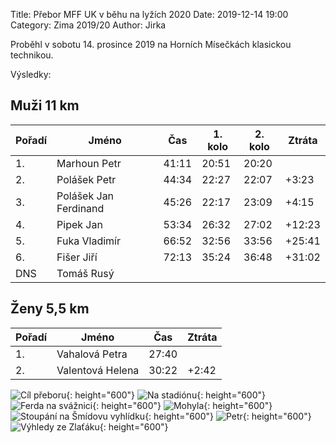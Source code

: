Title: Přebor MFF UK v běhu na lyžích 2020
Date: 2019-12-14 19:00
Category: Zima 2019/20
Author: Jirka

Proběhl v sobotu 14. prosince 2019 na Horních Mísečkách klasickou technikou.

Výsledky:

Muži 11 km
----------

| Pořadí | Jméno                 | Čas   | 1. kolo | 2. kolo | Ztráta |
|--------|-----------------------|-------|---------|---------|--------|
| 1.     | Marhoun Petr          | 41:11 | 20:51   | 20:20   |        |
| 2.     | Polášek Petr          | 44:34 | 22:27   | 22:07   | +3:23  |
| 3.     | Polášek Jan Ferdinand | 45:26 | 22:17   | 23:09   | +4:15  |
| 4.     | Pipek Jan             | 53:34 | 26:32   | 27:02   | +12:23 |
| 5.     | Fuka Vladimír         | 66:52 | 32:56   | 33:56   | +25:41 |
| 6.     | Fišer Jiří            | 72:13 | 35:24   | 36:48   | +31:02 |
| DNS    | Tomáš Rusý            |       |         |         |        |

Ženy 5,5 km
-----------

| Pořadí | Jméno            | Čas   | Ztráta |
|--------|------------------|-------|--------|
| 1.     | Vahalová Petra   | 27:40 |        |
| 2.     | Valentová Helena | 30:22 | +2:42  |

![Cíl přeboru]({static}/static/zima-2019-20/soustredko-ferda-cil.jpg){: height="600"}
![Na stadiónu]({static}/static/zima-2019-20/soustredko-tym-stadion.jpg){: height="600"}
![Ferda na svážnici]({static}/static/zima-2019-20/soustredko-ferda-na-svaznici.jpg){: height="600"}
![Mohyla]({static}/static/zima-2019-20/soustredko-mohyla.jpg){: height="600"}
![Stoupání na Šmídovu vyhlídku]({static}/static/zima-2019-20/soustredko-stoupani-ke-smidovi.jpg){: height="600"}
![Petr]({static}/static/zima-2019-20/soustredko-zlatak-petr.jpg){: height="600"}
![Výhledy ze Zlaťáku]({static}/static/zima-2019-20/soustredko-zlatak-vyhledy.jpg){: height="600"}
